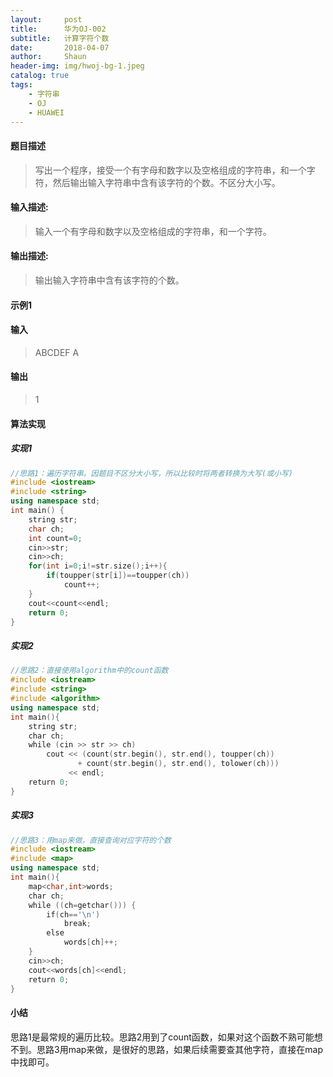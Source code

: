 ```yaml
---
layout:     post
title:      华为OJ-002
subtitle:   计算字符个数
date:       2018-04-07
author:     Shaun
header-img: img/hwoj-bg-1.jpeg
catalog: true
tags:
    - 字符串
    - OJ
    - HUAWEI
---
```



#### 题目描述

> 写出一个程序，接受一个有字母和数字以及空格组成的字符串，和一个字符，然后输出输入字符串中含有该字符的个数。不区分大小写。

#### 输入描述:

> 输入一个有字母和数字以及空格组成的字符串，和一个字符。

#### 输出描述:

> 输出输入字符串中含有该字符的个数。

#### 示例1

#### 输入

> ABCDEF A

#### 输出

> 1



#### 算法实现



##### 实现1

```C++
//思路1：遍历字符串。因题目不区分大小写，所以比较时将两者转换为大写(或小写)
#include <iostream>
#include <string>
using namespace std;
int main() {
    string str;
    char ch;
    int count=0;
    cin>>str;
    cin>>ch;
    for(int i=0;i!=str.size();i++){
        if(toupper(str[i])==toupper(ch))
            count++;
    }
    cout<<count<<endl;
    return 0;
}
```



##### 实现2

```C++
//思路2：直接使用algorithm中的count函数
#include <iostream>
#include <string>
#include <algorithm>
using namespace std;
int main(){
    string str;
    char ch;
    while (cin >> str >> ch)
        cout << (count(str.begin(), str.end(), toupper(ch))
               + count(str.begin(), str.end(), tolower(ch)))
             << endl;
    return 0;
}
```



##### 实现3

```C++
//思路3：用map来做，直接查询对应字符的个数
#include <iostream>
#include <map>
using namespace std;
int main(){
    map<char,int>words;
    char ch;
    while ((ch=getchar())) {
        if(ch=='\n')
            break;
        else
            words[ch]++;
    }
    cin>>ch;
    cout<<words[ch]<<endl;
    return 0;
}
```



#### 小结

思路1是最常规的遍历比较。思路2用到了count函数，如果对这个函数不熟可能想不到。思路3用map来做，是很好的思路，如果后续需要查其他字符，直接在map中找即可。






